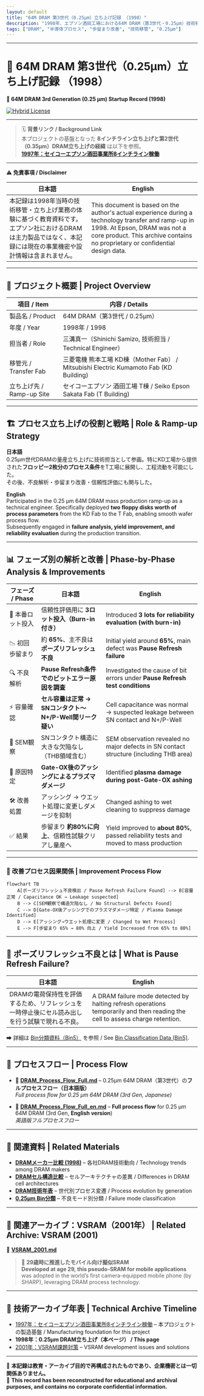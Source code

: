 ```yaml
---
layout: default
title: "64M DRAM 第3世代（0.25μm）立ち上げ記録 （1998）"
description: "1998年、エプソン酒田工場における64M DRAM（第3世代・0.25μm）技術移管・立ち上げ記録。歩留まり改善や不良解析の実体験を再構成。"
tags: ["DRAM", "半導体プロセス", "歩留まり改善", "技術移管", "0.25μm"]
---
```


---

# 📘 64M DRAM 第3世代（0.25μm）立ち上げ記録 （1998）  
**📘 64M DRAM 3rd Generation (0.25 μm) Startup Record (1998)**  

[![Hybrid License](https://img.shields.io/badge/license-Hybrid-blueviolet)](https://samizo-aitl.github.io/Edusemi-Plus/archive/#license)

---

> 🗓️ **背景リンク / Background Link**  
> 本プロジェクトの基盤となった **8インチライン立ち上げと第2世代（0.35μm）DRAM立ち上げの経緯** は以下を参照。  
> **[1997年：セイコーエプソン酒田事業所8インチライン稼働](../in1997/Epson_Sakata_8inch_Line.md)**

---

⚠️ **免責事項 / Disclaimer**  

| 日本語 | English |
|--------|---------|
| 本記録は1998年当時の技術移管・立ち上げ業務の体験に基づく教育資料です。エプソン社におけるDRAMは主力製品ではなく、本記録には現在の事業機密や設計情報は含まれません。 | This document is based on the author's actual experience during a technology transfer and ramp-up in 1998. At Epson, DRAM was not a core product. This archive contains no proprietary or confidential design data. |

---

## 🧭 プロジェクト概要 | Project Overview

| 項目 / Item             | 内容 / Details                                                |
|------------------------|---------------------------------------------------------------|
| 製品名 / Product       | 64M DRAM（第3世代 / 0.25μm）                                  |
| 年度 / Year            | 1998年 / 1998                                                 |
| 担当者 / Role          | 三溝真一（Shinichi Samizo, 技術担当 / Technical Engineer）         |
| 移管元 / Transfer Fab   | 三菱電機 熊本工場 KD棟（Mother Fab） / Mitsubishi Electric Kumamoto Fab (KD Building) |
| 立ち上げ先 / Ramp-up Site | セイコーエプソン 酒田工場 T棟 / Seiko Epson Sakata Fab (T Building) |

---

## 🏗️ プロセス立ち上げの役割と戦略 | Role & Ramp-up Strategy

**日本語**  
0.25μm世代DRAMの量産立ち上げに技術担当として参画。特にKD工場から提供された**フロッピー2枚分のプロセス条件**をT工場に展開し、工程流動を可能にした。  
その後、不良解析・歩留まり改善・信頼性評価にも関与した。

**English**  
Participated in the 0.25 μm 64M DRAM mass production ramp-up as a technical engineer. Specifically deployed **two floppy disks worth of process parameters** from the KD Fab to the T Fab, enabling smooth wafer process flow.  
Subsequently engaged in **failure analysis, yield improvement, and reliability evaluation** during the production transition.

---

## 📊 フェーズ別の解析と改善 | Phase-by-Phase Analysis & Improvements

| フェーズ / Phase | 日本語 | English |
|-----------------|--------|---------|
| 🔹 本番ロット投入 | 信頼性評価用に **3ロット投入（Burn-in付き）** | Introduced **3 lots for reliability evaluation (with burn-in)** |
| 📉 初回歩留まり | 約 **65%**、主不良は **ポーズリフレッシュ不良** | Initial yield around **65%**, main defect was **Pause Refresh failure** |
| 🔍 不良解析 | **Pause Refresh条件でのビットエラー原因を調査** | Investigated the cause of bit errors under **Pause Refresh test conditions** |
| ⚡ 容量確認 | **セル容量は正常 → SNコンタクト〜N+/P-Well間リーク疑い** | Cell capacitance was normal → suspected leakage between SN contact and N+/P-Well |
| 🧐 SEM観察 | SNコンタクト構造に大きな欠陥なし（THB領域含む） | SEM observation revealed no major defects in SN contact structure (including THB area) |
| 📌 原因特定 | **Gate-OX後のアッシングによるプラズマダメージ** | Identified **plasma damage during post-Gate-OX ashing** |
| 🛠️ 改善処置 | アッシング → ウエット処理に変更しダメージを抑制 | Changed ashing to wet cleaning to suppress damage |
| ✅ 結果 | 歩留まり **約80%に向上**、信頼性試験クリアし量産へ | Yield improved to **about 80%**, passed reliability tests and moved to mass production |

---

### 🔄 改善プロセス因果関係 | Improvement Process Flow

```mermaid
flowchart TB
    A[ポーズリフレッシュ不良検出 / Pause Refresh Failure Found] --> B[容量正常 / Capacitance OK → Leakage suspected]
    B --> C[SEM観察で構造欠陥なし / No Structural Defects Found]
    C --> D[Gate-OX後アッシングでのプラズマダメージ特定 / Plasma Damage Identified]
    D --> E[アッシング→ウエット処理に変更 / Changed to Wet Process]
    E --> F[歩留まり 65% → 80% 向上 / Yield Increased from 65% to 80%]
```

---

## 🧪 ポーズリフレッシュ不良とは | What is Pause Refresh Failure?

| 日本語 | English |
|--------|---------|
| DRAMの電荷保持性を評価するため、リフレッシュを一時停止後にセル読み出しを行う試験で現れる不良。 | A DRAM failure mode detected by halting refresh operations temporarily and then reading the cell to assess charge retention. |

➡ 詳細は [Bin分類資料（Bin5）](./dram_wafer_test_binclass_0.25um.md) を参照 / See [Bin Classification Data (Bin5)](./dram_wafer_test_binclass_0.25um.md).

---

## 📂 プロセスフロー | Process Flow

- 📄 **[DRAM_Process_Flow_Full.md](./DRAM_Process_Flow_Full.md)** – 0.25μm 64M DRAM（第3世代）の**フルプロセスフロー（日本語版）**  
  *Full process flow for 0.25 μm 64M DRAM (3rd Gen, Japanese)*

- 📄 **[DRAM_Process_Flow_Full_en.md](./DRAM_Process_Flow_Full_en.md)** – **Full process flow** for 0.25 μm 64M DRAM (3rd Gen, **English version**)  
  *英語版フルプロセスフロー*

---

## 📎 関連資料 | Related Materials

- **[DRAMメーカー比較 (1998)](DRAM_Maker_Comparison_1998.md)** – 各社DRAM技術動向 / Technology trends among DRAM makers
- **[DRAMセル構造比較](DRAM_Cell_Structure_Comparison.md)** – セルアーキテクチャの差異 / Differences in DRAM cell architectures
- **[DRAM技術年表](DRAM_Cell_Technology_Chronology.md)** – 世代別プロセス変遷 / Process evolution by generation
- **[0.25μm Bin分類](dram_wafer_test_binclass_0.25um.md)** – 不良モード別分類 / Failure mode classification

---

## 🔗 関連アーカイブ：VSRAM（2001年） | Related Archive: VSRAM (2001)

📄 [**VSRAM_2001.md**](../in2001/VSRAM_2001.md)  
> 🚀 **29歳時に推進したモバイル向け擬似SRAM**  
> **Developed at age 29, this pseudo-SRAM for mobile applications** was adopted in the world’s first camera-equipped mobile phone (by SHARP), leveraging DRAM process technology.

---

## 📅 技術アーカイブ年表 | Technical Archive Timeline

- [1997年：セイコーエプソン酒田事業所8インチライン稼働](../in1997/Epson_Sakata_8inch_Line.md) – 本プロジェクトの製造基盤 / Manufacturing foundation for this project
- **1998年：0.25μm DRAM立ち上げ（本ページ） / This page**
- [2001年：VSRAM課題対策](../in2001/VSRAM_2001.md) – VSRAM development issues and solutions

---

📘 **本記録は教育・アーカイブ目的で再構成されたものであり、企業機密とは一切関係ありません。**  
📘 **This record has been reconstructed for educational and archival purposes, and contains no corporate confidential information.**

